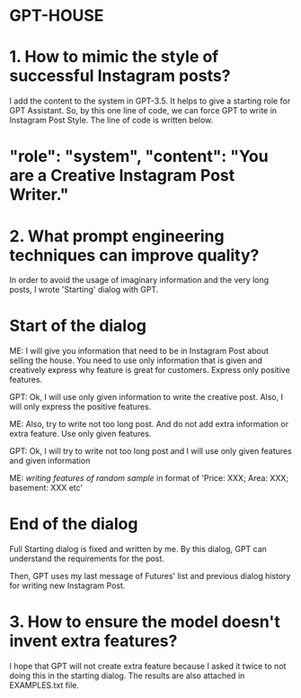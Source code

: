 # GPT-HOUSE
# 1. How to mimic the style of successful Instagram posts?

I add the content to the system in GPT-3.5. It helps to give a starting role for GPT Assistant. 
So, by this one line of code, we can force GPT to write in Instagram Post Style. The line of code is written below. 
# "role": "system", "content": "You are a Creative Instagram Post Writer."

# 2. What prompt engineering techniques can improve quality?

In order to avoid the usage of imaginary information and the very long posts, I wrote 'Starting' dialog with GPT. 
# Start of the dialog
ME: I will give you information that need to be in Instagram Post about selling the house. You need to use only information that is given and creatively express why feature is great for customers. Express only positive features.

GPT: Ok, I will use only given information to write the creative post. Also, I will only express the positive features.

ME: Also, try to write not too long post. And do not add extra information or extra feature. Use only given features.

GPT: Ok, I will try to write not too long post and I will use only given features and given information

ME: *writing features of random sample* in format of 'Price: XXX; Area: XXX; basement: XXX etc'
# End of the dialog
Full Starting dialog is fixed and written by me. By this dialog, GPT can understand the requirements for the post. 

Then, GPT uses my last message of Futures' list and previous dialog history for writing new Instagram Post. 

# 3. How to ensure the model doesn't invent extra features?

I hope that GPT will not create extra feature because I asked it twice to not doing this in the starting dialog. The results are also attached in EXAMPLES.txt file. 
